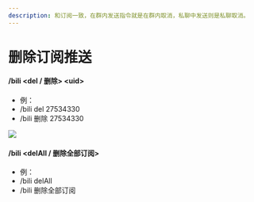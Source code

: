 ```yaml
---
description: 和订阅一致，在群内发送指令就是在群内取消，私聊中发送则是私聊取消。
---
```


# 删除订阅推送

#### /bili \<del / 删除> \<uid>

* 例：
* /bili del 27534330
* /bili 删除 27534330

![](../.gitbook/assets/Screenshot\_2022-05-28-15-14-05-225-edit\_com.tence.jpg)

#### /bili \<delAll / 删除全部订阅>

* 例：
* /bili delAll
* /bili 删除全部订阅
